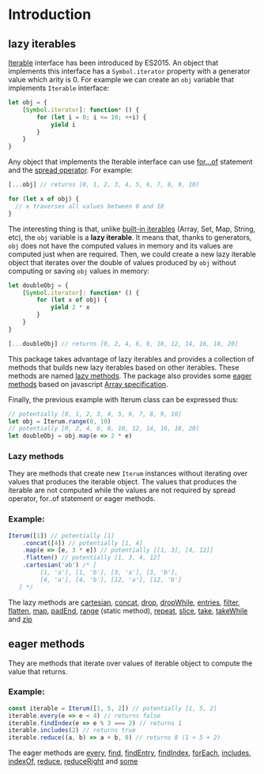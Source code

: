 # Introduction

## lazy iterables

[Iterable](https://developer.mozilla.org/en-US/docs/Web/JavaScript/Reference/Iteration_protocols#The_iterable_protocol) interface has been introduced by ES2015. An object that implements this interface has a `Symbol.iterator` property with a generator value which arity is 0. For example we can create an `obj` variable that implements `Iterable` interface:

``` javascript
let obj = {
    [Symbol.iterator]: function* () {
        for (let i = 0; i <= 10; ++i) {
            yield i
        }
    }
}
```

Any object that implements the Iterable interface can use [for...of](https://developer.mozilla.org/en-US/docs/Web/JavaScript/Reference/Statements/for...of) statement and the [spread operator](https://developer.mozilla.org/en-US/docs/Web/JavaScript/Reference/Operators/Spread_operator). For example:

``` javascript 
[...obj] // returns [0, 1, 2, 3, 4, 5, 6, 7, 8, 9, 10]

for (let x of obj) {
  // x traverses all values between 0 and 10
}
```

The interesting thing is that, unlike [built-in iterables](https://developer.mozilla.org/en-US/docs/Web/JavaScript/Reference/Iteration_protocols#Built-in_iterables) (Array, Set, Map, String, etc), the `obj` variable is a **lazy iterable**. It means that, thanks to generators, `obj` does not have the computed values in memory and its values are computed just when are required. Then, we could create a new lazy iterable object that iterates over the double of values produced by `obj` without computing or saving `obj` values in memory:

``` javascript
let doubleObj = {
    [Symbol.iterator]: function* () {
        for (let x of obj) {
            yield 2 * x
        }
    }
}

[...doubleObj] // returns [0, 2, 4, 6, 8, 10, 12, 14, 16, 18, 20]
```

This package takes advantage of lazy iterables and provides a collection of methods that builds new lazy iterables based on other iterables. These methods are named [lazy methods](#lazy-methods). The package also provides some [eager methods](#eager-methods) based on javascript [Array specification](https://developer.mozilla.org/en-US/docs/Web/JavaScript/Reference/Global_Objects/Array). 

Finally, the previous example with Iterum class can be expressed thus:

``` javascript
// potentially [0, 1, 2, 3, 4, 5, 6, 7, 8, 9, 10]
let obj = Iterum.range(0, 10)
// potentially [0, 2, 4, 6, 8, 10, 12, 14, 16, 18, 20]
let doubleObj = obj.map(e => 2 * e)
```

### Lazy methods
They are methods that create new `Iterum` instances without iterating over values that produces the iterable object. The values that produces the iterable are not computed while the values are not required by spread operator, for..of statement or eager methods.

### Example:
``` javascript
Iterum([1]) // potentially [1]
    .concat([4]) // potentially [1, 4]
    .map(e => [e, 3 * e]) // potentially [[1, 3], [4, 12]]
    .flatten() // potentially [1, 3, 4, 12]
    .cartesian('ab') /* [
         [1, 'a'], [1, 'b'], [3, 'a'], [3, 'b'],
         [4, 'a'], [4, 'b'], [12, 'a'], [12, 'b']
   ] */
```

The lazy methods are [cartesian](doc/API_lazy_methods.md#cartesian-iterables), [concat](doc/API_lazy_methods.md#concat-iterables), [drop](doc/API_lazy_methods.md#drop-n--1), [dropWhile](doc/API_lazy_methods.md#dropwhile-predicate-context--this), [entries](doc/API_lazy_methods.md#entries-), [filter](doc/API_lazy_methods.md#filter-predicate-context--this), [flatten](doc/API_lazy_methods.md#flatten-depth--1), [map](doc/API_lazy_methods.md#map-cb-context--this), [padEnd](doc/API_lazy_methods.md#padend-length--0-value--undefined), [range](doc/API_static_methods.md#iterumrangestart--0-end--infinity-step--1) (static method), [repeat](doc/API_lazy_methods.md#repeatn--infinity), [slice](doc/API_lazy_methods.md#slice-start--0-end--infinity), [take](doc/API_lazy_methods.md#take-n--1), [takeWhile](doc/API_lazy_methods.md#takewhile-predicate-context--this) and [zip](doc/API_lazy_methods.md#zip-iterables)

## eager methods

They are methods that iterate over values of iterable object to compute the value that returns.

### Example:
``` javascript
const iterable = Iterum([1, 5, 2]) // potentially [1, 5, 2]
iterable.every(e => e < 4) // returns false
iterable.findIndex(e => e % 3 === 2) // returns 1
iterable.includes(2) // returns true
iterable.reduce((a, b) => a + b, 0) // returns 8 (1 + 5 + 2) 
```

The eager methods are [every](doc/API_eager_methods.md#every-predicate-context--this), [find](doc/API_eager_methods.md#find-predicate-context--this), [findEntry](doc/API_eager_methods.md#findentry-predicate-context--this), [findIndex](doc/API_eager_methods.md#findindex-predicate-context--this), [forEach](doc/API_eager_methods.md#foreach-cb-context), [includes](doc/API_eager_methods.md#includes-value-fromindex--0), [indexOf](doc/API_eager_methods.md#indexof-value-fromindex--0), [reduce](doc/API_eager_methods.md#reduce-cb-initialvalue), [reduceRight](doc/API_eager_methods.md#reduceright-cb-initialvalue) and [some](doc/API_eager_methods.md#some-predicate-context--this)